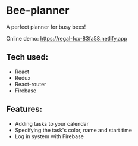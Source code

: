 # Bee-planner

A perfect planner for busy bees!

Online demo: https://regal-fox-83fa58.netlify.app

## Tech used:
- React
- Redux
- React-router
- Firebase

## Features:
- Adding tasks to your calendar
- Specifying the task's color, name and start time
- Log in system with Firebase
